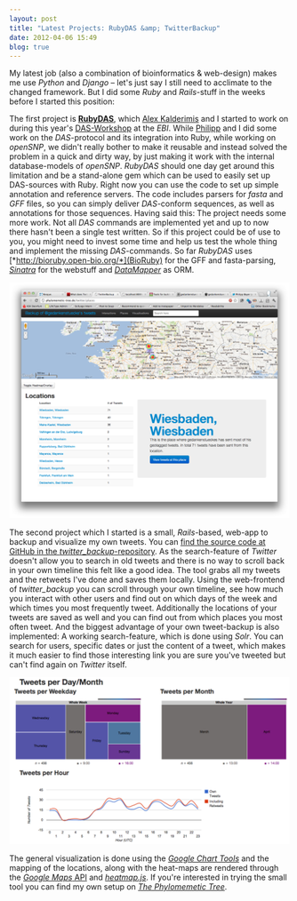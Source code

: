 ```yaml
---
layout: post
title: "Latest Projects: RubyDAS &amp; TwitterBackup"
date: 2012-04-06 15:49
blog: true
---
```

My latest job (also a combination of bioinformatics & web-design) makes me use *Python* and *Django* – let's just say I still need to acclimate to the changed framework. But I did some *Ruby* and *Rails*-stuff in the weeks before I started this position:

The first project is [**RubyDAS**](https://github.com/alexkalderimis/RubyDAS), which [Alex Kalderimis](https://github.com/alexkalderimis) and I started to work on during this year's [DAS-Workshop](/blog/2012/02/28/das-workshop-at-the-ebi/) at the *EBI*. While [Philipp](http://twitter.com/#!/PhilippBayer) and I did some work on the *DAS*-protocol and its integration into Ruby, while working on *openSNP*, we didn't really bother to make it reusable and instead solved the problem in a quick and dirty way, by just making it work with the internal database-models of *openSNP*. *RubyDAS* should one day get around this limitation and be a stand-alone gem which can be used to easily set up DAS-sources with Ruby. Right now you can use the code to set up simple annotation and reference servers. The code includes parsers for *fasta* and *GFF* files, so you can simply deliver *DAS*-conform sequences, as well as annotations for those sequences. Having said this: The project needs some more work. Not all *DAS* commands are implemented yet and up to now there hasn't been a single test written. So if this project could be of use to you, you might need to invest some time and help us test the whole thing and implement the missing *DAS*-commands. So far *RubyDAS* uses [*http://bioruby.open-bio.org/*](BioRuby) for the GFF and fasta-parsing, [*Sinatra*](http://www.sinatrarb.com/) for the webstuff and [*DataMapper*](http://datamapper.org/) as ORM.

![foo](/assets/images/twitter_places.png)

The second project which I started is a small, *Rails*-based, web-app to backup and visualize my own tweets. You can [find the source code at GitHub in the *twitter_backup*-repository](https://github.com/gedankenstuecke/twitter_backup). As the search-feature of *Twitter* doesn't allow you to search in old tweets and there is no way to scroll back in your own timeline this felt like a good idea. The tool grabs all my tweets and the retweets I've done and saves them locally. Using the web-frontend of *twitter_backup* you can scroll through your own timeline, see how much you interact with other users and find out on which days of the week and which times you most frequently tweet. Additionally the locations of your tweets are saved as well and you can find out from which places you most often tweet. And the biggest advantage of your own tweet-backup is also implemented: A working search-feature, which is done using *Solr*. You can search for users, specific dates or just the content of a tweet, which makes it much easier to find those interesting link you are sure you've tweeted but can't find again on *Twitter* itself.

![foo2](/assets/images/twitter_visuals.png)

The general visualization is done using the [*Google Chart Tools*](http://code.google.com/apis/chart/) and the mapping of the locations, along with the heat-maps are rendered through the [*Google Maps* API](https://developers.google.com/maps/) and [*heatmap.js*](http://www.patrick-wied.at/static/heatmapjs/). If you're interested in trying the small tool you can find my own setup on [*The Phylomemetic Tree*](http://phylomemetic-tree.de/twitter).
